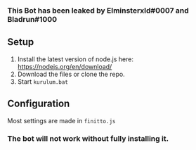 ### This Bot has been leaked by Elminsterxld#0007 and Bladrun#1000

## Setup
1. Install the latest version of node.js here: https://nodejs.org/en/download/
2. Download the files or clone the repo.
3. Start `kurulum.bat`


## Configuration
Most settings are made in `finitto.js`

### The bot will not work without fully installing it.
